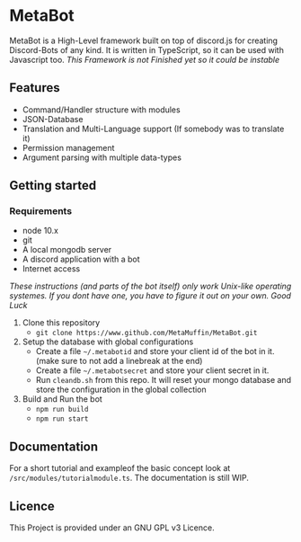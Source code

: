 # MetaBot

MetaBot is a High-Level framework built on top of discord.js for creating Discord-Bots of any kind.
It is written in TypeScript, so it can be used with Javascript too.
*This Framework is not Finished yet so it could be instable*

## Features

- Command/Handler structure with modules
- JSON-Database
- Translation and Multi-Language support (If somebody was to translate it)
- Permission management
- Argument parsing with multiple data-types

## Getting started

### Requirements
- node 10.x
- git
- A local mongodb server
- A discord application with a bot
- Internet access

*These instructions (and parts of the bot itself) only work Unix-like operating systemes. If you dont have one, you have to figure it out on your own. Good Luck*

1. Clone this repository
    - `git clone https://www.github.com/MetaMuffin/MetaBot.git`
2. Setup the database with global configurations
    - Create a file `~/.metabotid` and store your client id of the bot in it. (make sure to not add a linebreak at the end)
    - Create a file `~/.metabotsecret` and store your client secret in it.
    - Run `cleandb.sh` from this repo. It will reset your mongo database and store the configuration in the global collection
3. Build and Run the bot
    - `npm run build`
    - `npm run start`


## Documentation

For a short tutorial and exampleof the basic concept look at `/src/modules/tutorialmodule.ts`.
The documentation is still WIP.

## Licence

This Project is provided under an GNU GPL v3 Licence.
